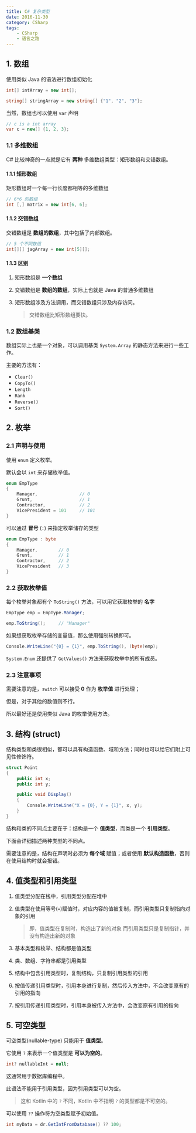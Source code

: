 ```yaml
---
title: C# 复杂类型
date: 2016-11-30
category: CSharp
tags:
    - CSharp
    - 语言之路
---
```


## 1. 数组

使用类似 Java 的语法进行数组初始化

```csharp
int[] intArray = new int[];

string[] stringArray = new string[] {"1", "2", "3"};
```

当然，数组也可以使用 `var` 声明

```csharp
// c is a int array
var c = new[] {1, 2, 3};
```


<!-- more -->

### 1.1 多维数组

C# 比较神奇的一点就是它有 **两种** 多维数组类型：矩形数组和交错数组。

#### 1.1.1 矩形数组

矩形数组时一个每一行长度都相等的多维数组

```csharp
// 6*6 的数组
int [,] matrix = new int[6, 6];
```

#### 1.1.2 交错数组

交错数组是 **数组的数组**，其中包括了内部数组。

```csharp
// 5 个不同数组
int[][] jagArray = new int[5][];
```

#### 1.1.3 区别

1. 矩形数组是 **一个数组**
2. 交错数组是 **数组的数组**，实际上也就是 Java 的普通多维数组
3. 矩形数组涉及方法调用，而交错数组只涉及内存访问。

    > 交错数组比矩形数组要快。

### 1.2 数组基类

数组实际上也是一个对象，可以调用基类 `System.Array` 的静态方法来进行一些工作。

 主要的方法有：

 - `Clear()`
 - `CopyTo()`
 - `Length`
 - `Rank`
 - `Reverse()`
 - `Sort()`

## 2. 枚举




### 2.1 声明与使用

使用 `enum` 定义枚举。

默认会以 `int` 来存储枚举值。

```csharp
enum EmpType
{
    Manager,                // 0
    Grunt,                  // 1
    Contractor,             // 2
    VicePresident = 101     // 101
}
```

可以通过 **冒号** (`:`) 来指定枚举储存的类型

```csharp
enum EmpType : byte
{
    Manager,        // 0
    Grunt,          // 1
    Contractor,     // 2
    VicePresident   // 3
}
```

### 2.2 获取枚举值

每个枚举对象都有个 `ToString()` 方法，可以用它获取枚举的 **名字**

```csharp
EmpType emp = EmpType.Manager;

emp.ToString();     // "Manager"
```

如果想获取枚举存储的变量值，那么使用强制转换即可。

```csharp
Console.WriteLine("{0} = {1}", emp.ToString(), (byte)emp);
```

`System.Enum` 还提供了 `GetValues()` 方法来获取枚举中的所有成员。

### 2.3 注意事项

需要注意的是，`switch` 可以接受 **0** 作为 **枚举值** 进行处理；

但是，对于其他的数值则不行。

所以最好还是使用类似 Java 的枚举使用方法。

## 3. 结构 (struct)

结构类型和类很相似，都可以具有构造函数、域和方法；同时也可以给它们附上可见性修饰符。

```csharp
struct Point
{
    public int x;
    public int y;

    public void Display()
    {
        Console.WriteLine("X = {0}, Y = {1}", x, y);
    }
}
```

结构和类的不同点主要在于：结构是一个 **值类型**，而类是一个 **引用类型**。

下面会详细描述两种类型的不同点。

需要注意的是，结构在声明时必须为 **每个域** 赋值；或者使用 **默认构造函数**，否则在使用结构时就会报错。


## 4. 值类型和引用类型

1. 值类型分配在栈中，引用类型分配在堆中
2. 值类型在使用等号(`=`)赋值时，对应内容的值被复制，而引用类型只复制指向对象的引用

    > 即，值类型在复制时，构造出了新的对象
    > 而引用类型只是复制指针，并没有构造出新的对象

3. 基本类型和枚举、结构都是值类型
4. 类、数组、字符串都是引用类型
5. 结构中包含引用类型时，复制结构，只复制引用类型的引用
6. 按值传递引用类型时，引用本身进行复制，然后传入方法中，不会改变原有的引用的指向
7. 按引用传递引用类型时，引用本身被传入方法中，会改变原有引用的指向

## 5. 可空类型

可空类型(nullable-type) 只能用于 **值类型**。

它使用 `?` 来表示一个值类型是 **可以为空的**。

```csharp
int? nullableInt = null;
```

这通常用于数据库编程中。

此语法不能用于引用类型，因为引用类型可以为空。

> 这和 Kotlin 中的 `?` 不同，Kotlin 中不指明 `?` 的类型都是不可空的。

可以使用 `??` 操作符为空类型赋予初始值。

```csharp
int myData = dr.GetIntFromDatabase() ?? 100;
```
